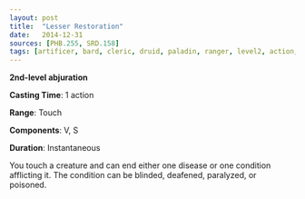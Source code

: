 ```yaml
---
layout: post
title:  "Lesser Restoration"
date:   2014-12-31
sources: [PHB.255, SRD.158]
tags: [artificer, bard, cleric, druid, paladin, ranger, level2, action, abjuration]
---
```


**2nd-level abjuration**

**Casting Time**: 1 action

**Range**: Touch

**Components**: V, S

**Duration**: Instantaneous

You touch a creature and can end either one disease or one condition afflicting it. The condition can be blinded, deafened, paralyzed, or poisoned.
